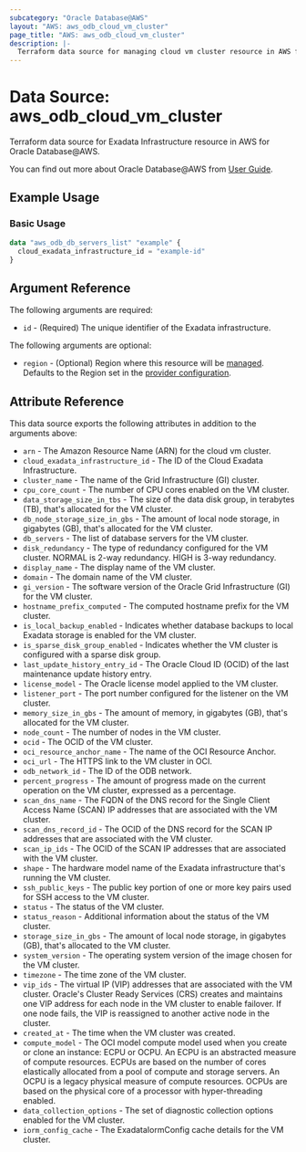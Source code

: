 ```yaml
---
subcategory: "Oracle Database@AWS"
layout: "AWS: aws_odb_cloud_vm_cluster"
page_title: "AWS: aws_odb_cloud_vm_cluster"
description: |-
  Terraform data source for managing cloud vm cluster resource in AWS for Oracle Database@AWS.
---
```


# Data Source: aws_odb_cloud_vm_cluster

Terraform data source for Exadata Infrastructure resource in AWS for Oracle Database@AWS.

You can find out more about Oracle Database@AWS from [User Guide](https://docs.aws.amazon.com/odb/latest/UserGuide/what-is-odb.html).

## Example Usage

### Basic Usage

```terraform
data "aws_odb_db_servers_list" "example" {
  cloud_exadata_infrastructure_id = "example-id"
}
```

## Argument Reference

The following arguments are required:

* `id` - (Required) The unique identifier of the Exadata infrastructure.

The following arguments are optional:

* `region` - (Optional) Region where this resource will be [managed](https://docs.aws.amazon.com/general/latest/gr/rande.html#regional-endpoints). Defaults to the Region set in the [provider configuration](https://registry.terraform.io/providers/hashicorp/aws/latest/docs#aws-configuration-reference).

## Attribute Reference

This data source exports the following attributes in addition to the arguments above:

* `arn` - The Amazon Resource Name (ARN) for the cloud vm cluster.
* `cloud_exadata_infrastructure_id` - The ID of the Cloud Exadata Infrastructure.
* `cluster_name` - The name of the Grid Infrastructure (GI) cluster.
* `cpu_core_count` - The number of CPU cores enabled on the VM cluster.
* `data_storage_size_in_tbs` - The size of the data disk group, in terabytes (TB), that's allocated for the VM cluster.
* `db_node_storage_size_in_gbs` - The amount of local node storage, in gigabytes (GB), that's allocated for the VM cluster.
* `db_servers` - The list of database servers for the VM cluster.
* `disk_redundancy` - The type of redundancy configured for the VM cluster. NORMAL is 2-way redundancy. HIGH is 3-way redundancy.
* `display_name` - The display name of the VM cluster.
* `domain` - The domain name of the VM cluster.
* `gi_version` - The software version of the Oracle Grid Infrastructure (GI) for the VM cluster.
* `hostname_prefix_computed` - The computed hostname prefix for the VM cluster.
* `is_local_backup_enabled` - Indicates whether database backups to local Exadata storage is enabled for the VM cluster.
* `is_sparse_disk_group_enabled` - Indicates whether the VM cluster is configured with a sparse disk group.
* `last_update_history_entry_id` - The Oracle Cloud ID (OCID) of the last maintenance update history entry.
* `license_model` - The Oracle license model applied to the VM cluster.
* `listener_port` - The port number configured for the listener on the VM cluster.
* `memory_size_in_gbs` - The amount of memory, in gigabytes (GB), that's allocated for the VM cluster.
* `node_count` - The number of nodes in the VM cluster.
* `ocid` - The OCID of the VM cluster.
* `oci_resource_anchor_name` - The name of the OCI Resource Anchor.
* `oci_url` - The HTTPS link to the VM cluster in OCI.
* `odb_network_id` - The ID of the ODB network.
* `percent_progress` - The amount of progress made on the current operation on the VM cluster, expressed as a percentage.
* `scan_dns_name` - The FQDN of the DNS record for the Single Client Access Name (SCAN) IP addresses that are associated with the VM cluster.
* `scan_dns_record_id` - The OCID of the DNS record for the SCAN IP addresses that are associated with the VM cluster.
* `scan_ip_ids` - The OCID of the SCAN IP addresses that are associated with the VM cluster.
* `shape` - The hardware model name of the Exadata infrastructure that's running the VM cluster.
* `ssh_public_keys` - The public key portion of one or more key pairs used for SSH access to the VM cluster.
* `status` - The status of the VM cluster.
* `status_reason` - Additional information about the status of the VM cluster.
* `storage_size_in_gbs` - The amount of local node storage, in gigabytes (GB), that's allocated to the VM cluster.
* `system_version` - The operating system version of the image chosen for the VM cluster.
* `timezone` - The time zone of the VM cluster.
* `vip_ids` - The virtual IP (VIP) addresses that are associated with the VM cluster. Oracle's Cluster Ready Services (CRS) creates and maintains one VIP address for each node in the VM cluster to enable failover. If one node fails, the VIP is reassigned to another active node in the cluster.
* `created_at` - The time when the VM cluster was created.
* `compute_model` - The OCI model compute model used when you create or clone an instance: ECPU or OCPU. An ECPU is an abstracted measure of compute resources. ECPUs are based on the number of cores elastically allocated from a pool of compute and storage servers. An OCPU is a legacy physical measure of compute resources. OCPUs are based on the physical core of a processor with hyper-threading enabled.
* `data_collection_options` - The set of diagnostic collection options enabled for the VM cluster.
* `iorm_config_cache` - The ExadataIormConfig cache details for the VM cluster.
